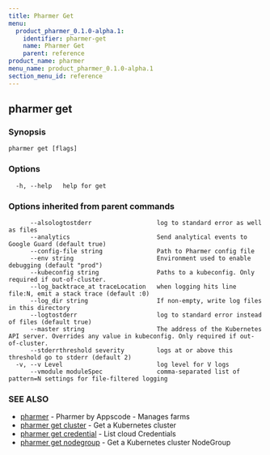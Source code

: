 ```yaml
---
title: Pharmer Get
menu:
  product_pharmer_0.1.0-alpha.1:
    identifier: pharmer-get
    name: Pharmer Get
    parent: reference
product_name: pharmer
menu_name: product_pharmer_0.1.0-alpha.1
section_menu_id: reference
---
```

## pharmer get



### Synopsis



```
pharmer get [flags]
```

### Options

```
  -h, --help   help for get
```

### Options inherited from parent commands

```
      --alsologtostderr                  log to standard error as well as files
      --analytics                        Send analytical events to Google Guard (default true)
      --config-file string               Path to Pharmer config file
      --env string                       Environment used to enable debugging (default "prod")
      --kubeconfig string                Paths to a kubeconfig. Only required if out-of-cluster.
      --log_backtrace_at traceLocation   when logging hits line file:N, emit a stack trace (default :0)
      --log_dir string                   If non-empty, write log files in this directory
      --logtostderr                      log to standard error instead of files (default true)
      --master string                    The address of the Kubernetes API server. Overrides any value in kubeconfig. Only required if out-of-cluster.
      --stderrthreshold severity         logs at or above this threshold go to stderr (default 2)
  -v, --v Level                          log level for V logs
      --vmodule moduleSpec               comma-separated list of pattern=N settings for file-filtered logging
```

### SEE ALSO

* [pharmer](/docs/reference/pharmer.md)	 - Pharmer by Appscode - Manages farms
* [pharmer get cluster](/docs/reference/pharmer_get_cluster.md)	 - Get a Kubernetes cluster
* [pharmer get credential](/docs/reference/pharmer_get_credential.md)	 - List cloud Credentials
* [pharmer get nodegroup](/docs/reference/pharmer_get_nodegroup.md)	 - Get a Kubernetes cluster NodeGroup

